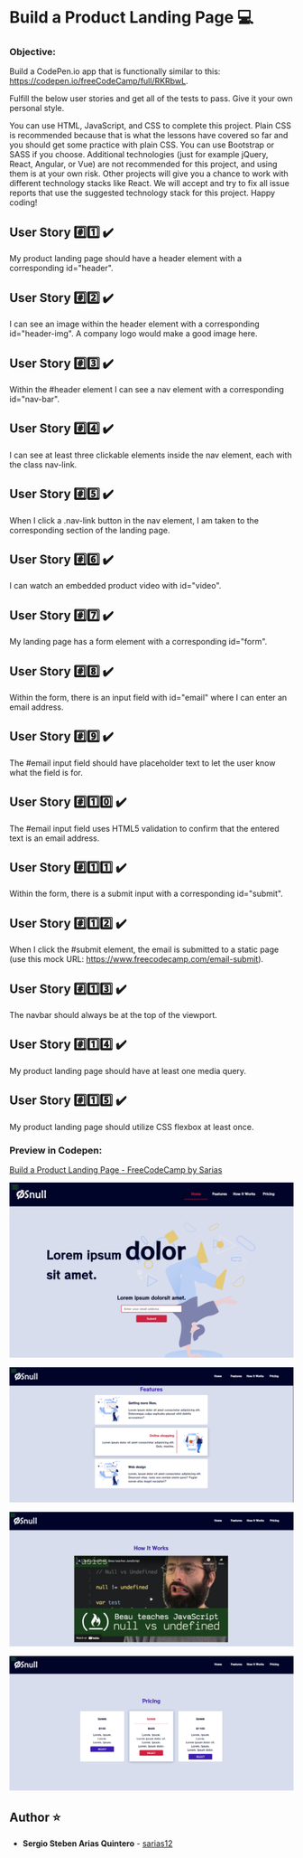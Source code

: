 # Build a Product Landing Page :computer:

### Objective: 
Build a CodePen.io app that is functionally similar to this: https://codepen.io/freeCodeCamp/full/RKRbwL.

Fulfill the below user stories and get all of the tests to pass. Give it your own personal style.

You can use HTML, JavaScript, and CSS to complete this project. Plain CSS is recommended because that is what the lessons have covered so far and you should get some practice with plain CSS. You can use Bootstrap or SASS if you choose. Additional technologies (just for example jQuery, React, Angular, or Vue) are not recommended for this project, and using them is at your own risk. Other projects will give you a chance to work with different technology stacks like React. We will accept and try to fix all issue reports that use the suggested technology stack for this project. Happy coding!

## User Story :hash::one: :heavy_check_mark:
My product landing page should have a header element with a corresponding id="header".

## User Story :hash::two: :heavy_check_mark:
I can see an image within the header element with a corresponding id="header-img". A company logo would make a good image here.

## User Story :hash::three: :heavy_check_mark:
Within the #header element I can see a nav element with a corresponding id="nav-bar".

## User Story :hash::four: :heavy_check_mark:
I can see at least three clickable elements inside the nav element, each with the class nav-link.

## User Story :hash::five: :heavy_check_mark:
When I click a .nav-link button in the nav element, I am taken to the corresponding section of the landing page.

## User Story :hash::six: :heavy_check_mark:
I can watch an embedded product video with id="video".

## User Story :hash::seven: :heavy_check_mark:
My landing page has a form element with a corresponding id="form".

## User Story :hash::eight: :heavy_check_mark:
Within the form, there is an input field with id="email" where I can enter an email address.

## User Story :hash::nine: :heavy_check_mark:
The #email input field should have placeholder text to let the user know what the field is for.

## User Story :hash::one::zero: :heavy_check_mark:
The #email input field uses HTML5 validation to confirm that the entered text is an email address.

## User Story :hash::one::one: :heavy_check_mark:
Within the form, there is a submit input with a corresponding id="submit".

## User Story :hash::one::two: :heavy_check_mark:
When I click the #submit element, the email is submitted to a static page (use this mock URL: https://www.freecodecamp.com/email-submit).

## User Story :hash::one::three: :heavy_check_mark:
The navbar should always be at the top of the viewport.

## User Story :hash::one::four: :heavy_check_mark:
My product landing page should have at least one media query.

## User Story :hash::one::five: :heavy_check_mark:
My product landing page should utilize CSS flexbox at least once.



### Preview in Codepen: 
[ Build a Product Landing Page - FreeCodeCamp by Sarias ](https://codepen.io/sarias12/full/QWdEYOW)

![Screenshot](https://raw.githubusercontent.com/sarias12/freecodecamp_projects/main/product_landing_page/image1.png)

![Screenshot](https://raw.githubusercontent.com/sarias12/freecodecamp_projects/main/product_landing_page/image2.PNG)

![Screenshot](https://raw.githubusercontent.com/sarias12/freecodecamp_projects/main/product_landing_page/image3.PNG)

![Screenshot](https://raw.githubusercontent.com/sarias12/freecodecamp_projects/main/product_landing_page/image4.PNG)
 
## Author ⭐️
* **Sergio Steben Arias Quintero** - [sarias12](https://github.com/sarias12)
